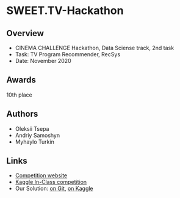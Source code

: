 # SWEET.TV-Hackathon

## Overview

* CINEMA CHALLENGE Hackathon, Data Sciense track, 2nd task
* Task: TV Program Recommender, RecSys
* Date: November 2020

## Awards

10th place

## Authors
* Oleksii Tsepa
* Andriy Samoshyn
* Myhaylo Turkin

## Links
* [Competition website](https://cinema.wechallenge.it/)
* [Kaggle In-Class competition](https://www.kaggle.com/c/sweettv-tv-program-recommender/overview)
* Our Solution: [on Git](gornyaki-final-solution.ipynb), [on Kaggle](https://www.kaggle.com/kinahem/gornyaki-final-solution)
